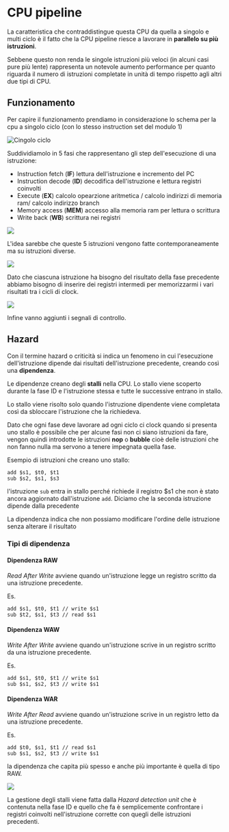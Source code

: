 ﻿# CPU pipeline

La caratteristica che contraddistingue questa CPU da quella a singolo e multi ciclo è il fatto che la CPU pipeline riesce a lavorare in **parallelo su più istruzioni**.

Sebbene questo non renda le singole istruzioni più veloci (in alcuni casi pure più lente) rappresenta un notevole aumento performance per quanto riguarda il numero di istruzioni completate in unità di tempo rispetto agli altri due tipi di CPU.

## Funzionamento

Per capire il funzionamento prendiamo in considerazione lo schema per la cpu a singolo ciclo (con lo stesso instruction set del modulo 1)

![Cingolo ciclo](https://i.ibb.co/WN9fMFr/cingolo-ciclo.png)

Suddividiamolo in 5 fasi che rappresentano gli step dell'esecuzione di una istruzione:

- Instruction fetch (**IF**)
	lettura dell'istruzione e incremento del PC
- Instruction decode (**ID**)
	decodifica dell'istruzione e lettura registri coinvolti
- Execute (**EX**)
	calcolo opearzione aritmetica / calcolo indirizzi di memoria ram/ calcolo indirizzo branch
- Memory access (**MEM**)
	accesso alla memoria ram per lettura o scrittura
- Write back (**WB**)
	scrittura nei registri

![](https://i.ibb.co/41gjSF4/5steps.png)

L'idea sarebbe che queste 5 istruzioni vengono fatte contemporaneamente ma su istruzioni diverse.

![](https://i.ibb.co/L924VjJ/example.png)

Dato che ciascuna istruzione ha bisogno del risultato della fase precedente abbiamo bisogno di inserire dei registri intermedi per memorizzarmi i vari risultati tra i cicli di clock.

![](https://i.ibb.co/KDDdDH8/reg-interm.png)

Infine vanno aggiunti i segnali di controllo.

## Hazard

Con il termine hazard o criticità si indica un fenomeno in cui l'esecuzione dell'istruzione dipende dai risultati dell'istruzione precedente, creando così una **dipendenza**.

Le dipendenze creano degli **stalli** nella CPU. Lo stallo viene scoperto durante la fase ID e l'istruzione stessa e tutte le successive entrano in stallo.

Lo stallo viene risolto solo quando l'istruzione dipendente viene completata così da sbloccare l'istruzione che la richiedeva.

Dato che ogni fase deve lavorare ad ogni ciclo ci clock quando si presenta uno stallo è possibile che per alcune fasi non ci siano istruzioni da fare, vengon quindi introdotte le istruzioni **nop** o **bubble** cioè delle istruzioni che non fanno nulla ma servono a tenere impegnata quella fase.

Esempio di istruzioni che creano uno stallo:

```
add $s1, $t0, $t1
sub $s2, $s1, $s3 
```

l'istruzione `sub` entra in stallo perché richiede il registro $s1 che non è stato ancora aggiornato dall'istruzione `add`. Diciamo che la seconda istruzione dipende dalla precedente

La dipendenza indica che non possiamo modificare l'ordine delle istruzione senza alterare il risultato

### Tipi di dipendenza

#### Dipendenza RAW

*Read After Write* avviene quando un'istruzione legge un registro scritto da una istruzione precedente.

Es.

	add $s1, $t0, $t1 // write $s1
	sub $t2, $s1, $t3 // read $s1

#### Dipendenza WAW

*Write After Write* avviene quando un'istruzione scrive in un registro scritto da una istruzione precedente.

Es.

	add $s1, $t0, $t1 // write $s1
	sub $s1, $s2, $t3 // write $s1

#### Dipendenza WAR

*Write After Read* avviene quando un'istruzione scrive in un registro letto da una istruzione precedente.

Es.

	add $t0, $s1, $t1 // read $s1
	sub $s1, $s2, $t3 // write $s1


la dipendenza che capita più spesso e anche più importante è quella di tipo RAW.

![](https://i.ibb.co/2sXVrWx/esempio-dipendenze.png)

La gestione degli stalli viene fatta dalla *Hazard detection unit* che è contenuta nella fase ID e quello che fa è semplicemente confrontare i registri coinvolti nell'istruzione corrette con quegli delle istruzioni precedenti.

